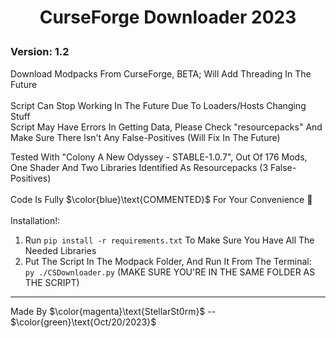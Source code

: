 # <p align="center">CurseForge Downloader 2023</p>

### Version: 1.2
Download Modpacks From CurseForge, BETA; Will Add Threading In The Future
<br>
<br>
Script Can Stop Working In The Future Due To Loaders/Hosts Changing Stuff
<br>
Script May Have Errors In Getting Data, Please Check \"resourcepacks\" And Make Sure There Isn't Any False-Positives (Will Fix In The Future)

Tested With "Colony A New Odyssey - STABLE-1.0.7", Out Of 176 Mods, One Shader And Two Libraries Identified As Resourcepacks (3 False-Positives)
<br>
<br>
Code Is Fully $\color{blue}\text{COMMENTED}$ For Your Convenience 🚀
<br>
<br>
Installation!:

1. Run `pip install -r requirements.txt` To Make Sure You Have All The Needed Libraries
2. Put The Script In The Modpack Folder, And Run It From The Terminal:
   <br>`py ./CSDownloader.py` (MAKE SURE YOU'RE IN THE SAME FOLDER AS THE SCRIPT)

---
Made By $\color{magenta}\text{StellarSt0rm}$ -- $\color{green}\text{Oct/20/2023}$
